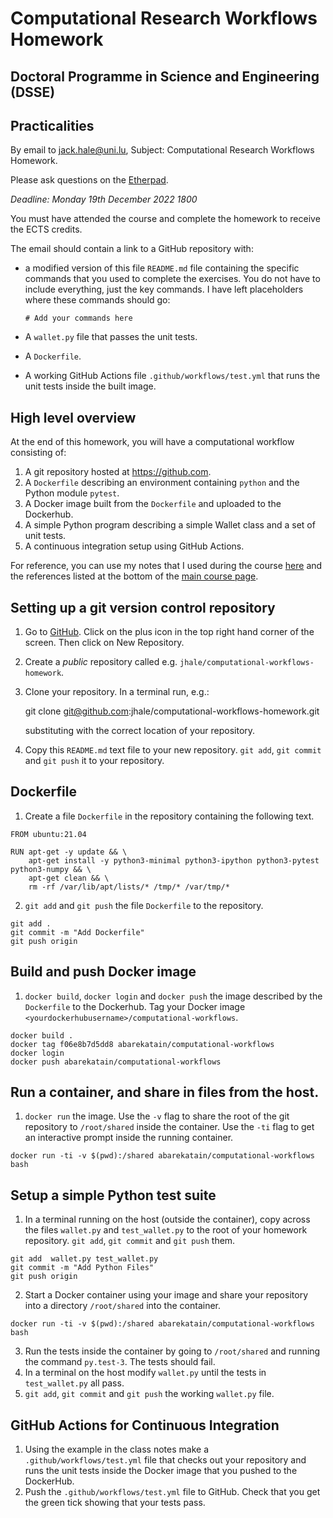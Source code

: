 # Computational Research Workflows Homework

## Doctoral Programme in Science and Engineering (DSSE)

## Practicalities

By email to [jack.hale@uni.lu](mailto:jack.hale@uni.lu), Subject: Computational
Research Workflows Homework.

Please ask questions on the [Etherpad](https://pad.carpentries.org/cwul2022).

*Deadline: Monday 19th December 2022 1800*

You must have attended the course and complete the homework to receive the ECTS
credits.

The email should contain a link to a GitHub repository with:

* a modified version of this file `README.md` file containing the specific
  commands that you used to complete the exercises. You do not have to include
  everything, just the key commands. I have left placeholders where these commands
  should go:
  
  ```
  # Add your commands here
  ```
* A `wallet.py` file that passes the unit tests.
* A `Dockerfile`.
* A working GitHub Actions file `.github/workflows/test.yml` that runs the unit
  tests inside the built image.

## High level overview

At the end of this homework, you will have a computational workflow consisting
of:

1. A git repository hosted at https://github.com.
2. A `Dockerfile` describing an environment containing `python` and the Python module
   `pytest`.
3. A Docker image built from the `Dockerfile` and uploaded to the Dockerhub.
4. A simple Python program describing a simple Wallet class and a set of unit tests.
5. A continuous integration setup using GitHub Actions.

For reference, you can use my notes that I used during the course
[here](https://github.com/jhale/computational-workflows/blob/master/README_instructor.md)
and the references listed at the bottom of the [main course
page](https://jhale.github.io/computational-workflows/).

## Setting up a git version control repository

1. Go to [GitHub](https://github.com). Click on the plus icon in the top right
   hand corner of the screen. Then click on New Repository.
2. Create a *public* repository called e.g.
   `jhale/computational-workflows-homework`.
3. Clone your repository. In a terminal run, e.g.:
   
   git clone git@github.com:jhale/computational-workflows-homework.git
   
   substituting with the correct location of your repository.
4. Copy this `README.md` text file to your new repository. `git add`, `git commit` and `git push` it to your repository.

## Dockerfile

1. Create a file `Dockerfile` in the repository containing the following text.

```
FROM ubuntu:21.04

RUN apt-get -y update && \
    apt-get install -y python3-minimal python3-ipython python3-pytest python3-numpy && \
    apt-get clean && \
    rm -rf /var/lib/apt/lists/* /tmp/* /var/tmp/*
```

2. `git add` and `git push` the file `Dockerfile` to the repository.

```
git add .
git commit -m "Add Dockerfile"
git push origin
```

## Build and push Docker image

1. `docker build`, `docker login` and `docker push` the image described by the
   `Dockerfile` to the Dockerhub. Tag your Docker image
   `<yourdockerhubusername>/computational-workflows`.

```
docker build .
docker tag f06e8b7d5dd8 abarekatain/computational-workflows
docker login
docker push abarekatain/computational-workflows
```

## Run a container, and share in files from the host.

1. `docker run` the image. Use the `-v` flag to share the root of the git
   repository to `/root/shared` inside the container. Use the `-ti` flag to get
   an interactive prompt inside the running container.

```
docker run -ti -v $(pwd):/shared abarekatain/computational-workflows bash
```

## Setup a simple Python test suite

1. In a terminal running on the host (outside the container), copy across the
   files ``wallet.py`` and
   ``test_wallet.py`` to the root of your homework
   repository.  ``git add``, ``git commit`` and ``git push`` them.

```
git add  wallet.py test_wallet.py
git commit -m "Add Python Files"
git push origin
```

2. Start a Docker container using your image and share your repository into a
   directory `/root/shared` into the container.

```
docker run -ti -v $(pwd):/shared abarekatain/computational-workflows bash
```

3. Run the tests inside the container by going to `/root/shared` and running the
   command `py.test-3`. The tests should fail.
4. In a terminal on the host modify ``wallet.py`` until the tests in
   ``test_wallet.py`` all pass.
5. ``git add``, ``git commit`` and ``git push`` the working ``wallet.py`` file.

## GitHub Actions for Continuous Integration

1. Using the example in the class notes make a `.github/workflows/test.yml`
   file that checks out your repository and runs the unit tests inside the
   Docker image that you pushed to the DockerHub.
2. Push the `.github/workflows/test.yml` file to GitHub. Check that you get the
   green tick showing that your tests pass.


